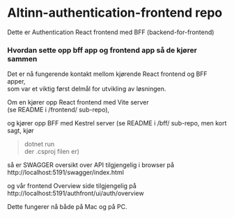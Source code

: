 # Altinn-authentication-frontend repo
Dette er Authentication React frontend med BFF (backend-for-frontend)

### Hvordan sette opp bff app og frontend app så de kjører sammen

Det er nå fungerende kontakt mellom kjørende React frontend og BFF apper, <br>
som var et viktig først delmål for utvikling av løsningen.

Om en kjører opp React frontend med Vite server <br>
(se README i /frontend/ sub-repo), <br>

og kjører opp BFF med Kestrel server
(se README i /bff/ sub-repo, men kort sagt, kjør 
> dotnet run <br>
der .csproj filen er)

så er SWAGGER oversikt over API tilgjengelig i browser på 
http://localhost:5191/swagger/index.html

og vår frontend Overview side tilgjengelig på 
http://localhost:5191/authfront/ui/auth/overview

Dette fungerer nå både på Mac og på PC.